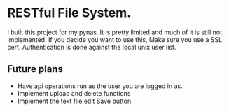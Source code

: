 # RESTful File System.

I built this project for my pynas.  It is pretty limited and much of it is still not implemented. If you decide you want to use this, Make sure you use a SSL cert. Authentication is done against the local unix user list.

## Future plans

* Have api operations run as the user you are logged in as.
* Implement upload and delete functions
* Implement the text file edit Save button.
